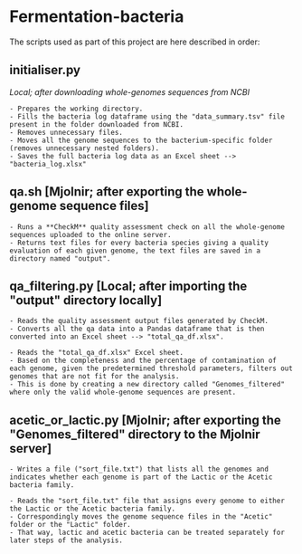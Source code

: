 # Fermentation-bacteria

The scripts used as part of this project are here described in order:

## initialiser.py
*Local; after downloading whole-genomes sequences from NCBI*
 ~~~
- Prepares the working directory.
- Fills the bacteria log dataframe using the "data_summary.tsv" file present in the folder downloaded from NCBI.
- Removes unnecessary files.
- Moves all the genome sequences to the bacterium-specific folder (removes unnecessary nested folders).
- Saves the full bacteria log data as an Excel sheet --> "bacteria_log.xlsx"
~~~


## qa.sh [Mjolnir; after exporting the whole-genome sequence files]
~~~
- Runs a **CheckM** quality assessment check on all the whole-genome sequences uploaded to the online server.
- Returns text files for every bacteria species giving a quality evaluation of each given genome, the text files are saved in a directory named "output".
~~~

## qa_filtering.py [Local; after importing the "output" directory locally]
~~~
- Reads the quality assessment output files generated by CheckM.
- Converts all the qa data into a Pandas dataframe that is then converted into an Excel sheet --> "total_qa_df.xlsx".

- Reads the "total_qa_df.xlsx" Excel sheet.
- Based on the completeness and the percentage of contamination of each genome, given the predetermined threshold parameters, filters out genomes that are not fit for the analysis. 
- This is done by creating a new directory called "Genomes_filtered" where only the valid whole-genome sequences are present.
~~~


## acetic_or_lactic.py [Mjolnir; after exporting the "Genomes_filtered" directory to the Mjolnir server]
~~~
- Writes a file ("sort_file.txt") that lists all the genomes and indicates whether each genome is part of the Lactic or the Acetic bacteria family.

- Reads the "sort_file.txt" file that assigns every genome to either the Lactic or the Acetic bacteria family.
- Correspondingly moves the genome sequence files in the "Acetic" folder or the "Lactic" folder. 
- That way, lactic and acetic bacteria can be treated separately for later steps of the analysis.
~~~
